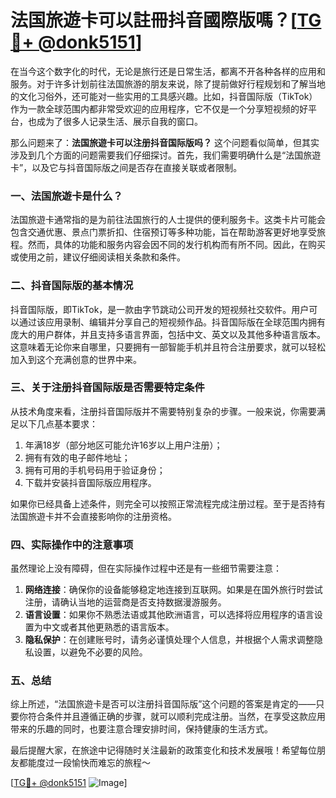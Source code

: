 # 法国旅遊卡可以註冊抖音國際版嗎？[[TG💪+ @donk5151](https://t.me/s/donk5151)]

在当今这个数字化的时代，无论是旅行还是日常生活，都离不开各种各样的应用和服务。对于许多计划前往法国旅游的朋友来说，除了提前做好行程规划和了解当地的文化习俗外，还可能对一些实用的工具感兴趣。比如，抖音国际版（TikTok）作为一款全球范围内都非常受欢迎的应用程序，它不仅是一个分享短视频的好平台，也成为了很多人记录生活、展示自我的窗口。

那么问题来了：**法国旅遊卡可以注册抖音国际版吗？** 这个问题看似简单，但其实涉及到几个方面的问题需要我们仔细探讨。首先，我们需要明确什么是“法国旅遊卡”，以及它与抖音国际版之间是否存在直接关联或者限制。

### 一、法国旅遊卡是什么？

法国旅遊卡通常指的是为前往法国旅行的人士提供的便利服务卡。这类卡片可能会包含交通优惠、景点门票折扣、住宿预订等多种功能，旨在帮助游客更好地享受旅程。然而，具体的功能和服务内容会因不同的发行机构而有所不同。因此，在购买或使用之前，建议仔细阅读相关条款和条件。

### 二、抖音国际版的基本情况

抖音国际版，即TikTok，是一款由字节跳动公司开发的短视频社交软件。用户可以通过该应用录制、编辑并分享自己的短视频作品。抖音国际版在全球范围内拥有庞大的用户群体，并且支持多语言界面，包括中文、英文以及其他多种语言版本。这意味着无论你来自哪里，只要拥有一部智能手机并且符合注册要求，就可以轻松加入到这个充满创意的世界中来。

### 三、关于注册抖音国际版是否需要特定条件

从技术角度来看，注册抖音国际版并不需要特别复杂的步骤。一般来说，你需要满足以下几点基本要求：
1. 年满18岁（部分地区可能允许16岁以上用户注册）；
2. 拥有有效的电子邮件地址；
3. 拥有可用的手机号码用于验证身份；
4. 下载并安装抖音国际版应用程序。

如果你已经具备上述条件，则完全可以按照正常流程完成注册过程。至于是否持有法国旅遊卡并不会直接影响你的注册资格。

### 四、实际操作中的注意事项

虽然理论上没有障碍，但在实际操作过程中还是有一些细节需要注意：
1. **网络连接**：确保你的设备能够稳定地连接到互联网。如果是在国外旅行时尝试注册，请确认当地的运营商是否支持数据漫游服务。
2. **语言设置**：如果你不熟悉法语或其他欧洲语言，可以选择将应用程序的语言设置为中文或者其他更熟悉的语言版本。
3. **隐私保护**：在创建账号时，请务必谨慎处理个人信息，并根据个人需求调整隐私设置，以避免不必要的风险。

### 五、总结

综上所述，“法国旅遊卡是否可以注册抖音国际版”这个问题的答案是肯定的——只要你符合条件并且遵循正确的步骤，就可以顺利完成注册。当然，在享受这款应用带来的乐趣的同时，也要注意合理安排时间，保持健康的生活方式。

最后提醒大家，在旅途中记得随时关注最新的政策变化和技术发展哦！希望每位朋友都能度过一段愉快而难忘的旅程～

[[TG💪+ @donk5151](https://t.me/s/donk5151) ![Image](https://i.postimg.cc/rwNCRYN7/Snipaste-2025-04-30-17-27-05.png)]